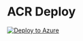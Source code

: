 # ACR Deploy
[![Deploy to Azure](https://aka.ms/deploytoazurebutton)](https://portal.azure.com/#create/Microsoft.Template/uri/https%3A%2F%2Fraw.githubusercontent.com%2Frahir-ui%2Fazure-acr%2Fmain%2Faz-acr-with-private-endpoint.json)
